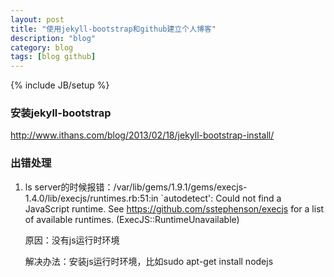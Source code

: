 ```yaml
---
layout: post
title: "使用jekyll-bootstrap和github建立个人博客"
description: "blog"
category: blog
tags: [blog github]
---
```

{% include JB/setup %}

### 安装jekyll-bootstrap
<http://www.ithans.com/blog/2013/02/18/jekyll-bootstrap-install/>

### 出错处理 
1. ls  server的时候报错：/var/lib/gems/1.9.1/gems/execjs-1.4.0/lib/execjs/runtimes.rb:51:in `autodetect': Could not find a JavaScript runtime. See https://github.com/sstephenson/execjs for a list of available runtimes. (ExecJS::RuntimeUnavailable)

    原因：没有js运行时环境

    解决办法：安装js运行时环境，比如sudo apt-get install nodejs
